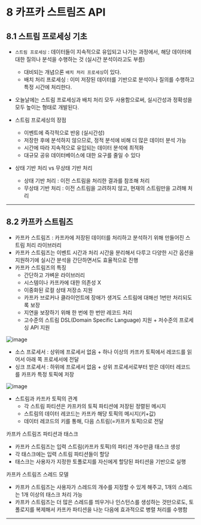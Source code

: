 # 8 카프카 스트림즈 API

## 8.1 스트림 프로세싱 기초
- `스트림 프로세싱` : 데이터들이 지속적으로 유입되고 나가는 과정에서, 해당 데이터에 대한 질의나 분석을 수행하는 것 (실시간 분석이라고도 부름)
  - 대비되는 개념으론 `배치 처리 프로세싱`이 있다.
  - 배치 처리 프로세싱 : 이미 저장된 데이터를 기반으로 분석이나 질의를 수행하고 특정 시간에 처리한다.
- 오늘날에는 스트림 프로세싱과 배치 처리 모두 사용함으로써, 실시간성과 정확성을 모두 높이는 형태로 개발된다.

- 스트림 프로세싱의 장점
  - 이벤트에 즉각적으로 반응 (실시간성)
  - 저장한 후에 분석하지 않으므로, 정적 분석에 비해 더 많은 데이터 분석 가능
  - 시간에 따라 지속적으로 유입되는 데이터 분석에 최적화
  - 대규모 공유 데이터베이스에 대한 요구를 줄일 수 있다

- 상태 기반 처리 vs 무상태 기반 처리
  - 상태 기반 처리 : 이전 스트림을 처리한 결과를 참조해 처리
  - 무상태 기반 처리 : 이전 스트림을 고려하지 않고, 현재의 스트림만을 고려해 처리

----
## 8.2 카프카 스트림즈
- 카프카 스트림즈 : 카프카에 저장된 데이터를 처리하고 분석하기 위해 만들어진 스트림 처리 라이브러리
- 카프카 스트림즈는 이벤트 시간과 처리 시간을 분리해서 다루고 다양한 시간 옵션을 지원하기에 실시간 분석을 간단하면서도 효율적으로 진행
- 카프카 스트림즈의 특징
  - 간단하고 가벼운 라이브러리
  - 시스템이나 카프카에 대한 의존성 X
  - 이중화된 로컬 상태 저장소 지원
  - 카프카 브로커나 클라이언트에 장애가 생겨도 스트림에 대해선 1번만 처리되도록 보장
  - 지연을 보장하기 위해 한 번에 한 번만 레코드 처리
  - 고수준의 스트림 DSL(Domain Specific Language) 지원 + 저수준의 프로세싱 API 지원

![image](https://user-images.githubusercontent.com/75842372/235367466-3897a036-7612-4876-8ffd-d02063893578.png)

- 소스 프로세서 : 상위에 프로세서 없음 + 하나 이상의 카프카 토픽에서 레코드를 읽어서 아래 쪽 프로세서에 전달
- 싱크 프로세서 : 하위에 프로세서 없음 + 상위 프로세서로부터 받은 데이터 레코드를 카프카 특정 토픽에 저장


![image](https://user-images.githubusercontent.com/75842372/235367861-5ef31425-dfa7-46d3-bb81-571e2b6a7168.png)

- 스트림과 카프카 토픽의 관계
  - 각 스트림 파티션은 카프카의 토픽 파티션에 저장된 정렬된 메시지
  - 스트림의 데이터 레코드는 카프카 해당 토픽의 메시지(키+값)
  - 데이터 레코드의 키를 통해, 다음 스트림(=카프카 토픽)으로 전달

카프카 스트림즈 파티션과 태스크
- 카프카 스트림즈는 입력 스트림(카프카 토픽)의 파티션 개수만큼 태스크 생성
- 각 태스크에는 입력 스트림 파티션들이 할당
- 태스크는 사용자가 지정한 토폴로지를 자신에게 할당된 파티션을 기반으로 실행

카프카 스트림즈 스레드 모델
- 카프카 스트림즈는 사용자가 스레드의 개수를 지정할 수 있게 해주고, 1개의 스레드는 1개 이상의 태스크 처리 가능
- 카프카 스트림즈는 더 많은 스레드를 띄우거나 인스턴스를 생성하는 것만으로도, 토폴로지를 복제해서 카프카 파티션을 나눈 다음에 효과적으로 병렬 처리를 수행함

-----
